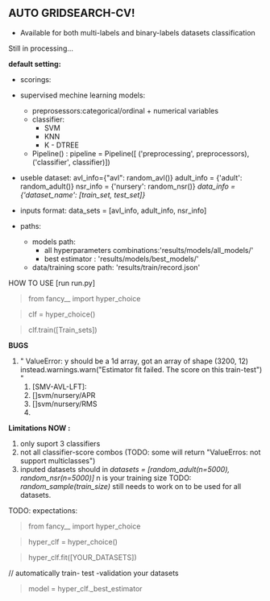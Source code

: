 ## AUTO GRIDSEARCH-CV!

- Available for both multi-labels and binary-labels datasets classification

Still in processing... 

**default setting:**
- scorings: 
- supervised mechine learning models:
    * preprosessors:categorical/ordinal + numerical variables
    * classifier:
        - SVM
        - KNN
        - K - DTREE
    * Pipeline() :
        pipeline = Pipeline([
            ('preprocessing', preprocessors),
            ('classifier', classifier)])
- useble dataset:
    avl_info={"avl": random_avl()}
    adult_info = {'adult': random_adult()}
    nsr_info = {'nursery': random_nsr()}
    *data_info =  {'dataset_name': [train_set, test_set]}*
- inputs format:
    data_sets = [avl_info, adult_info, nsr_info]

    
        
- paths:
    * models path:
        - all hyperparameters combinations:'results/models/all_models/'
        - best estimator : 'results/models/best_models/'
    * data/training score path: 'results/train/record.json'

HOW TO USE [run run.py]

> from fancy__ import hyper_choice 

> clf = hyper_choice()

> clf.train([Train_sets])

**BUGS**
1. " ValueError: y should be a 1d array, got an array of shape (3200, 12) instead.warnings.warn("Estimator fit failed. The score on this train-test") "
    1. [SMV-AVL-LFT]: 
    2. []svm/nursery/APR
    3. []svm/nursery/RMS
    4. 

**Limitations NOW :**
1. only suport 3 classifiers
2. not all classifier-score combos (TODO: some will return "ValueErros: not support multiclasses")
3. inputed datasets should in 
    *datasets = [random_adult(n=5000), random_nsr(n=5000)]*
    n is your training size
    TODO: *random_sample(train_size)*      still needs to work on to be used for all datasets.

TODO: expectations: 

> from fancy__ import hyper_choice

> hyper_clf = hyper_choice()

> hyper_clf.fit([YOUR_DATASETS])

// automatically train- test -validation your datasets

> model  = hyper_clf._best_estimator




